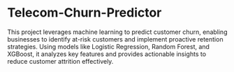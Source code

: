 # Telecom-Churn-Predictor
This project leverages machine learning to predict customer churn, enabling businesses to identify at-risk customers and implement proactive retention strategies. Using models like Logistic Regression, Random Forest, and XGBoost, it analyzes key features and provides actionable insights to reduce customer attrition effectively.
